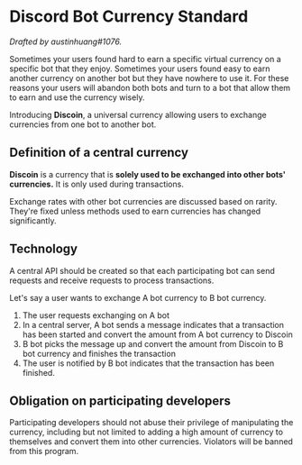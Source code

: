 # Discord Bot Currency Standard
*Drafted by austinhuang#1076.*

Sometimes your users found hard to earn a specific virtual currency on a specific bot that they enjoy. Sometimes your users found easy to earn another currency on another bot but they have nowhere to use it. For these reasons your users will abandon both bots and turn to a bot that allow them to earn and use the currency wisely.

Introducing **Discoin**, a universal currency allowing users to exchange currencies from one bot to another bot.

## Definition of a central currency
**Discoin** is a currency that is __solely used to be exchanged into other bots' currencies.__ It is only used during transactions.

Exchange rates with other bot currencies are discussed based on rarity. They're fixed unless methods used to earn currencies has changed significantly.

## Technology
A central API should be created so that each participating bot can send requests and receive requests to process transactions.

Let's say a user wants to exchange A bot currency to B bot currency.

1. The user requests exchanging on A bot
2. In a central server, A bot sends a message indicates that a transaction has been started and convert the amount from A bot currency to Discoin
3. B bot picks the message up and convert the amount from Discoin to B bot currency and finishes the transaction
4. The user is notified by B bot indicates that the transaction has been finished.

## Obligation on participating developers
Participating developers should not abuse their privilege of manipulating the currency, including but not limited to adding a high amount of currency to themselves and convert them into other currencies. Violators will be banned from this program.